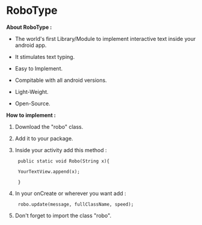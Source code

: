 # RoboType 



**About RoboType :**

- The world's first Library/Module to implement interactive text inside your android app.

- It stimulates text typing.

- Easy to Implement.

- Compitable with all android versions.

- Light-Weight.

- Open-Source.

**How to implement :**

1. Download the "robo" class.
2. Add it to your package.
3. Inside your activity add this method :


        public static void Robo(String x){

        YourTextView.append(x);
        
        }
    
4. In your onCreate or wherever you want add :
   
        robo.update(message, fullClassName, speed);

5. Don't forget to import the class "robo".

       


